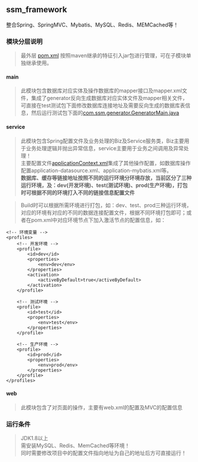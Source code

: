 ## ssm_framework
整合Spring、SpringMVC、Mybatis、MySQL、Redis、MEMCached等！

### 模块分层说明

> 最外层 [pom.xml](https://github.com/hyblogs/ssm_framework/blob/master/pom.xml) 按照maven继承的特征引入jar包进行管理，可在子模块单独继承使用。

#### main

> 此模块包含数据库对应实体及操作数据库的mapper接口及mapper.xml文件，集成了generator反向生成数据库对应实体文件及mapper相关文件，可直接在test测试包下面修改数据库连接地址及需要反向生成的数据库表信息，然后运行测试包下面的[com.ssm.generator.GeneratorMain.java](https://github.com/hyblogs/ssm_framework/blob/master/main/src/test/java/com/ssm/generator/GeneratorMain.java)

#### service

> 此模块包含Spring配置文件及业务处理的Biz及Service服务类，Biz主要用于业务处理逻辑并抛出异常信息，service主要用于业务之间调用及异常处理！  
> 主要配置文件[applicationContext.xml](https://github.com/hyblogs/ssm_framework/blob/master/service/src/main/resources/applicationContext.xml)集成了其他操作配置，如数据库操作配置application-datasource.xml、application-mybatis.xml等。  
> **数据库、缓存等链接地址按照不同的运行环境分环境存放，当前区分了三种运行环境，及：dev(开发环境)、test(测试环境)、prod(生产环境)，打包时可根据不同的环境打入不同的链接信息配置文件**  

> Build时可以根据所需环境进行打包，如：dev、test、prod三种运行环境，对应的环境有对应的不同的数据连接配置文件，根据不同环境打包即可；或者在pom.xml中对应环境节点下加入激活节点的配置信息，如：  

    <!-- 环境变量 -->
    <profiles>
        <!-- 开发环境 -->
        <profile>
            <id>dev</id>
            <properties>
                <env>dev</env>
            </properties>
            <activation>
                <activeByDefault>true</activeByDefault>
            </activation>
        </profile>

        <!-- 测试环境 -->
        <profile>
            <id>test</id>
            <properties>
                <env>test</env>
            </properties>
        </profile>

        <!-- 生产环境 -->
        <profile>
            <id>prod</id>
            <properties>
                <env>prod</env>
            </properties>
        </profile>
    </profiles>
    
#### web

> 此模块包含了对页面的操作，主要有web.xml的配置及MVC的配置信息  

### 运行条件
> JDK1.8以上  
> 需安装MySQL、Redis、MemCached等环境！  
> 同时需要修改项目中的配置文件指向地址为自己的地址后方可直接运行！  
